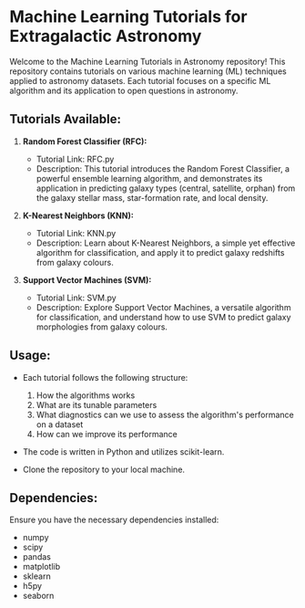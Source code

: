 # Machine Learning Tutorials for Extragalactic Astronomy

Welcome to the Machine Learning Tutorials in Astronomy repository! This repository contains tutorials on various machine learning (ML) techniques applied to astronomy datasets. Each tutorial focuses on a specific ML algorithm and its application to open questions in astronomy.

## Tutorials Available:

1. **Random Forest Classifier (RFC):**
   - Tutorial Link: RFC.py
   - Description: This tutorial introduces the Random Forest Classifier, a powerful ensemble learning algorithm, and demonstrates its application in predicting galaxy types (central, satellite, orphan) from the galaxy stellar mass, star-formation rate, and local density.

2. **K-Nearest Neighbors (KNN):**
   - Tutorial Link: KNN.py
   - Description: Learn about K-Nearest Neighbors, a simple yet effective algorithm for classification, and apply it to predict galaxy redshifts from galaxy colours.

3. **Support Vector Machines (SVM):**
   - Tutorial Link: SVM.py
   - Description: Explore Support Vector Machines, a versatile algorithm for classification, and understand how to use SVM to predict galaxy morphologies from galaxy colours.

## Usage:

- Each tutorial follows the following structure:
   1. How the algorithms works
   2. What are its tunable parameters
   3. What diagnostics can we use to assess the algorithm's performance on a dataset
   4. How can we improve its performance

- The code is written in Python and utilizes scikit-learn.

- Clone the repository to your local machine.

## Dependencies:

Ensure you have the necessary dependencies installed:
- numpy
- scipy
- pandas
- matplotlib
- sklearn
- h5py
- seaborn
